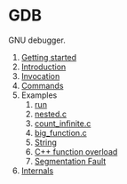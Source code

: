 # GDB

GNU debugger.

1.  [Getting started](getting-started.md)
1.  [Introduction](introduction.md)
1.  [Invocation](invocation.md)
1.  [Commands](commands.md)
1.  Examples
    1. [run](run)
    1. [nested.c](nested.c)
    1. [count_infinite.c](count_infinite.c)
    1. [big_function.c](big_function.c)
    1. [String](string.c)
    1. [C++ function overload](overload.cpp)
    1. [Segmentation Fault](segv.c)
1.  [Internals](internals.md)
